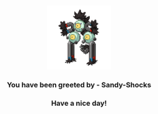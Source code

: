 <p align="center">
            <img src="https://raw.githubusercontent.com/PokeAPI/sprites/master/sprites/pokemon/989.png" width="150" height="150">
          </p>
          <h3 align="center">You have been greeted by - <b>Sandy-Shocks</b></h3>
          <h3 align="center">Have a nice day!</h3>
        